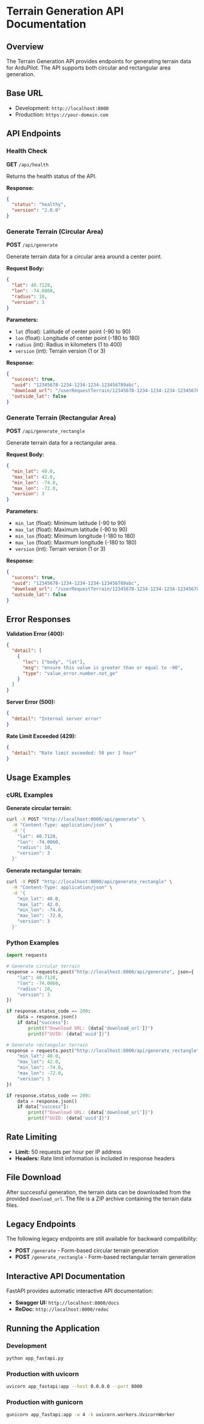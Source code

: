 # Terrain Generation API Documentation

## Overview

The Terrain Generation API provides endpoints for generating terrain data for ArduPilot. The API supports both circular and rectangular area generation.

## Base URL

- Development: `http://localhost:8000`
- Production: `https://your-domain.com`

## API Endpoints

### Health Check

**GET** `/api/health`

Returns the health status of the API.

**Response:**
```json
{
  "status": "healthy",
  "version": "2.0.0"
}
```

### Generate Terrain (Circular Area)

**POST** `/api/generate`

Generate terrain data for a circular area around a center point.

**Request Body:**
```json
{
  "lat": 40.7128,
  "lon": -74.0060,
  "radius": 10,
  "version": 3
}
```

**Parameters:**
- `lat` (float): Latitude of center point (-90 to 90)
- `lon` (float): Longitude of center point (-180 to 180)
- `radius` (int): Radius in kilometers (1 to 400)
- `version` (int): Terrain version (1 or 3)

**Response:**
```json
{
  "success": true,
  "uuid": "12345678-1234-1234-1234-123456789abc",
  "download_url": "/userRequestTerrain/12345678-1234-1234-1234-123456789abc.zip",
  "outside_lat": false
}
```

### Generate Terrain (Rectangular Area)

**POST** `/api/generate_rectangle`

Generate terrain data for a rectangular area.

**Request Body:**
```json
{
  "min_lat": 40.0,
  "max_lat": 42.0,
  "min_lon": -74.0,
  "max_lon": -72.0,
  "version": 3
}
```

**Parameters:**
- `min_lat` (float): Minimum latitude (-90 to 90)
- `max_lat` (float): Maximum latitude (-90 to 90)
- `min_lon` (float): Minimum longitude (-180 to 180)
- `max_lon` (float): Maximum longitude (-180 to 180)
- `version` (int): Terrain version (1 or 3)

**Response:**
```json
{
  "success": true,
  "uuid": "12345678-1234-1234-1234-123456789abc",
  "download_url": "/userRequestTerrain/12345678-1234-1234-1234-123456789abc.zip",
  "outside_lat": false
}
```

## Error Responses

**Validation Error (400):**
```json
{
  "detail": [
    {
      "loc": ["body", "lat"],
      "msg": "ensure this value is greater than or equal to -90",
      "type": "value_error.number.not_ge"
    }
  ]
}
```

**Server Error (500):**
```json
{
  "detail": "Internal server error"
}
```

**Rate Limit Exceeded (429):**
```json
{
  "detail": "Rate limit exceeded: 50 per 1 hour"
}
```

## Usage Examples

### cURL Examples

**Generate circular terrain:**
```bash
curl -X POST "http://localhost:8000/api/generate" \
  -H "Content-Type: application/json" \
  -d '{
    "lat": 40.7128,
    "lon": -74.0060,
    "radius": 10,
    "version": 3
  }'
```

**Generate rectangular terrain:**
```bash
curl -X POST "http://localhost:8000/api/generate_rectangle" \
  -H "Content-Type: application/json" \
  -d '{
    "min_lat": 40.0,
    "max_lat": 42.0,
    "min_lon": -74.0,
    "max_lon": -72.0,
    "version": 3
  }'
```

### Python Examples

```python
import requests

# Generate circular terrain
response = requests.post("http://localhost:8000/api/generate", json={
    "lat": 40.7128,
    "lon": -74.0060,
    "radius": 10,
    "version": 3
})

if response.status_code == 200:
    data = response.json()
    if data["success"]:
        print(f"Download URL: {data['download_url']}")
        print(f"UUID: {data['uuid']}")

# Generate rectangular terrain
response = requests.post("http://localhost:8000/api/generate_rectangle", json={
    "min_lat": 40.0,
    "max_lat": 42.0,
    "min_lon": -74.0,
    "max_lon": -72.0,
    "version": 3
})

if response.status_code == 200:
    data = response.json()
    if data["success"]:
        print(f"Download URL: {data['download_url']}")
        print(f"UUID: {data['uuid']}")
```

## Rate Limiting

- **Limit:** 50 requests per hour per IP address
- **Headers:** Rate limit information is included in response headers

## File Download

After successful generation, the terrain data can be downloaded from the provided `download_url`. The file is a ZIP archive containing the terrain data files.

## Legacy Endpoints

The following legacy endpoints are still available for backward compatibility:

- **POST** `/generate` - Form-based circular terrain generation
- **POST** `/generate_rectangle` - Form-based rectangular terrain generation

## Interactive API Documentation

FastAPI provides automatic interactive API documentation:

- **Swagger UI:** `http://localhost:8000/docs`
- **ReDoc:** `http://localhost:8000/redoc`

## Running the Application

### Development
```bash
python app_fastapi.py
```

### Production with uvicorn
```bash
uvicorn app_fastapi:app --host 0.0.0.0 --port 8000
```

### Production with gunicorn
```bash
gunicorn app_fastapi:app -w 4 -k uvicorn.workers.UvicornWorker
``` 